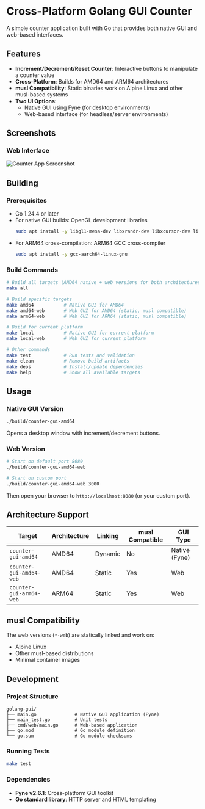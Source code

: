 # Cross-Platform Golang GUI Counter

A simple counter application built with Go that provides both native GUI and web-based interfaces.

## Features

- **Increment/Decrement/Reset Counter**: Interactive buttons to manipulate a counter value
- **Cross-Platform**: Builds for AMD64 and ARM64 architectures
- **musl Compatibility**: Static binaries work on Alpine Linux and other musl-based systems
- **Two UI Options**:
  - Native GUI using Fyne (for desktop environments)
  - Web-based interface (for headless/server environments)

## Screenshots

### Web Interface
![Counter App Screenshot](https://github.com/user-attachments/assets/41daaacc-367f-45d1-8a36-01d51a5c343a)

## Building

### Prerequisites
- Go 1.24.4 or later
- For native GUI builds: OpenGL development libraries
  ```bash
  sudo apt install -y libgl1-mesa-dev libxrandr-dev libxcursor-dev libxinerama-dev libxi-dev libx11-dev libxxf86vm-dev
  ```
- For ARM64 cross-compilation: ARM64 GCC cross-compiler
  ```bash
  sudo apt install -y gcc-aarch64-linux-gnu
  ```

### Build Commands

```bash
# Build all targets (AMD64 native + web versions for both architectures)
make all

# Build specific targets
make amd64           # Native GUI for AMD64
make amd64-web       # Web GUI for AMD64 (static, musl compatible)
make arm64-web       # Web GUI for ARM64 (static, musl compatible)

# Build for current platform
make local           # Native GUI for current platform
make local-web       # Web GUI for current platform

# Other commands
make test            # Run tests and validation
make clean           # Remove build artifacts
make deps            # Install/update dependencies
make help            # Show all available targets
```

## Usage

### Native GUI Version
```bash
./build/counter-gui-amd64
```
Opens a desktop window with increment/decrement buttons.

### Web Version
```bash
# Start on default port 8080
./build/counter-gui-amd64-web

# Start on custom port
./build/counter-gui-amd64-web 3000
```
Then open your browser to `http://localhost:8080` (or your custom port).

## Architecture Support

| Target | Architecture | Linking | musl Compatible | GUI Type |
|--------|-------------|---------|-----------------|----------|
| `counter-gui-amd64` | AMD64 | Dynamic | No | Native (Fyne) |
| `counter-gui-amd64-web` | AMD64 | Static | Yes | Web |
| `counter-gui-arm64-web` | ARM64 | Static | Yes | Web |

## musl Compatibility

The web versions (`*-web`) are statically linked and work on:
- Alpine Linux
- Other musl-based distributions
- Minimal container images

## Development

### Project Structure
```
golang-gui/
├── main.go              # Native GUI application (Fyne)
├── main_test.go         # Unit tests
├── cmd/web/main.go      # Web-based application
├── go.mod               # Go module definition
└── go.sum               # Go module checksums
```

### Running Tests
```bash
make test
```

### Dependencies
- **Fyne v2.6.1**: Cross-platform GUI toolkit
- **Go standard library**: HTTP server and HTML templating